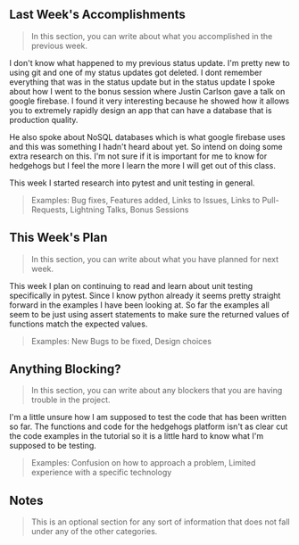 ## Last Week's Accomplishments

> In this section, you can write about what you accomplished in the previous week.

I don't know what happened to my previous status update. I'm pretty new to using git and one of 
my status updates got deleted. I dont remember everything that was in the status update but in 
the status update I spoke about how I went to the bonus session where Justin Carlson gave a talk 
on google firebase. I found it very interesting because he showed how it allows you to extremely 
rapidly design an app that can have a database that is production quality. 

He also spoke about NoSQL databases which is what google firebase uses and this was something I 
hadn't heard about yet. So intend on doing some extra research on this. I'm not sure if it is
important for me to know for hedgehogs but I feel the more I learn the more I will get out of this 
class. 

This week I started research into pytest and unit testing in general. 

> Examples:
> Bug fixes, Features added, Links to Issues, Links to Pull-Requests, Lightning Talks, Bonus Sessions

## This Week's Plan

> In this section, you can write about what you have planned for next week.

This week I plan on continuing to read and learn about unit testing specifically in pytest. Since 
I know python already it seems pretty straight forward in the examples I have been looking at. 
So far the examples all seem to be just using assert statements to make sure the returned values 
of functions match the expected values. 


> Examples: New Bugs to be fixed, Design choices

## Anything Blocking?

> In this section, you can write about any blockers that you are having trouble in the project.

 I'm a little unsure how I am supposed to test the code that has been written so far. The functions
 and code for the hedgehogs platform isn't as clear cut the code examples in the tutorial so it 
 is a little hard to know what  I'm supposed to be testing.  

> Examples: Confusion on how to approach a problem, Limited experience with a specific technology

## Notes

> This is an optional section for any sort of information that does not fall under any of the other categories.
